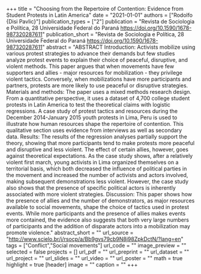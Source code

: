 +++
title = "Choosing from the Repertoire of Contention: Evidence from Student Protests in Latin America"
date = "2021-01-01"
authors = ["Rodolfo {Disi Pavlic}"]
publication_types = ["2"]
publication = "Revista de Sociologia e Política, 28 Universidade Federal do Paraná https://doi.org/10.1590/1678-987320287611"
publication_short = "Revista de Sociologia e Política, 28 Universidade Federal do Paraná https://doi.org/10.1590/1678-987320287611"
abstract = "ABSTRACT Introduction: Activists mobilize using various protest strategies to advance their demands but few studies analyze protest events to explain their choice of peaceful, disruptive, and violent methods. This paper argues that when movements have few supporters and allies - major resources for mobilization - they privilege violent tactics. Conversely, when mobilizations have more participants and partners, protests are more likely to use peaceful or disruptive strategies. Materials and methods: The paper uses a mixed methods research design. From a quantitative perspective, it uses a dataset of 4,700 college student protests in Latin America to test the theoretical claims with logistic regressions. A case study of protest tactics and resources during the December 2014-January 2015 youth protests in Lima, Peru is used to illustrate how human resources shape the repertoire of contention. This qualitative section uses evidence from interviews as well as secondary data. Results: The results of the regression analyses partially support the theory, showing that more participants tend to make protests more peaceful and disruptive and less violent. The effect of certain allies, however, goes against theoretical expectations. As the case study shows, after a relatively violent first march, young activists in Lima organized themselves on a territorial basis, which both decreased the influence of political parties in the movement and increased the number of activists and actors involved, making subsequent demonstrations less violent. However, the case study also shows that the presence of specific political actors is inherently associated with more violent strategies. Discussion: This paper shows how the presence of allies and the number of demonstrators, as major resources available to social movements, shape the choice of tactics used in protest events. While more participants and the presence of allies makes events more contained, the evidence also suggests that both very large numbers of participants and the addition of disparate actors into a mobilization may promote violence."
abstract_short = ""
url_source = "http://www.scielo.br/j/rsocp/a/Bb9gvs79cb9N8j98ZpkDctN/?lang=en"
tags = ["Conflict","Social movements"]
url_code = ""
image_preview = ""
selected = false
projects = []
url_pdf = ""
url_preprint = ""
url_dataset = ""
url_project = ""
url_slides = ""
url_video = ""
url_poster = ""
math = true
highlight = true
[header]
image = ""
caption = ""
+++
